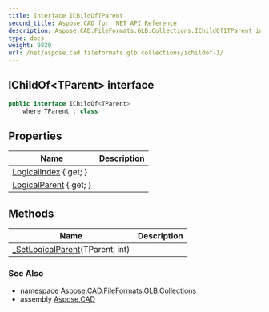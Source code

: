 ```yaml
---
title: Interface IChildOfTParent
second_title: Aspose.CAD for .NET API Reference
description: Aspose.CAD.FileFormats.GLB.Collections.IChildOf1TParent interface. 
type: docs
weight: 9820
url: /net/aspose.cad.fileformats.glb.collections/ichildof-1/
---
```

## IChildOf&lt;TParent&gt; interface

```csharp
public interface IChildOf<TParent>
    where TParent : class
```

## Properties

| Name | Description |
| --- | --- |
| [LogicalIndex](../../aspose.cad.fileformats.glb.collections/ichildof-1/logicalindex/) { get; } |  |
| [LogicalParent](../../aspose.cad.fileformats.glb.collections/ichildof-1/logicalparent/) { get; } |  |

## Methods

| Name | Description |
| --- | --- |
| [_SetLogicalParent](../../aspose.cad.fileformats.glb.collections/ichildof-1/_setlogicalparent/)(TParent, int) |  |

### See Also

* namespace [Aspose.CAD.FileFormats.GLB.Collections](../../aspose.cad.fileformats.glb.collections/)
* assembly [Aspose.CAD](../../)


